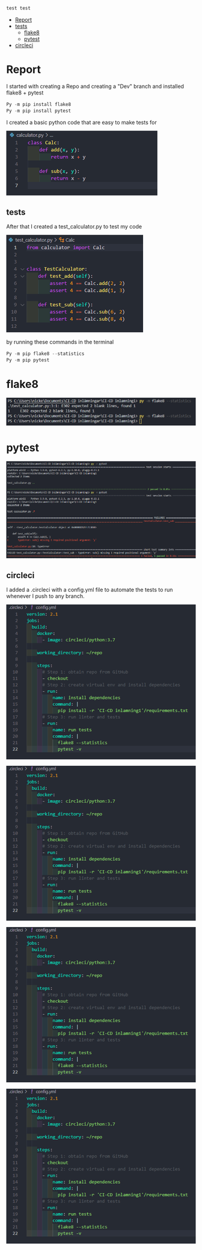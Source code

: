 ```python
test test
```

- [Report](#Report)
- [tests](#tests)
    - [flake8](#flake8)
    - [pytest](#pytest)
- [circleci](#circleci)


# Report

I started with creating a Repo and creating a "Dev" branch and installed flake8 + pytest
```python
Py -m pip install flake8
Py -m pip install pytest
```
I created a basic python code that are easy to make tests for

![](img/1.png)


## tests
After that I created a test_calculator.py to test my code

![](img/2.png)

by running these commands in the terminal 
```python
Py -m pip flake8 --statistics
Py -m pip pytest
```
# **flake8**
![](img/4.png)

# **pytest**
![](img/5.png)

## circleci

I added a .circleci with a config.yml file to automate the tests to run whenever I push to any branch.

![](img/3.png)

![](img/3.png)

![](img/3.png)

![](img/3.png)
